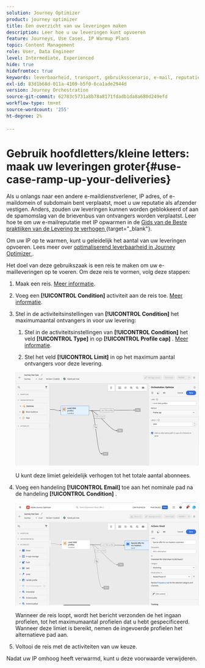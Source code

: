 ```yaml
---
solution: Journey Optimizer
product: journey optimizer
title: Een overzicht van uw leveringen maken
description: Leer hoe u uw leveringen kunt opvoeren
feature: Journeys, Use Cases, IP Warmup Plans
topic: Content Management
role: User, Data Engineer
level: Intermediate, Experienced
hide: true
hidefromtoc: true
keywords: leverbaarheid, transport, gebruiksscenario, e-mail, reputatie
exl-id: 83d1b68d-011a-4109-b5f0-6ca1ade2944d
version: Journey Orchestration
source-git-commit: 62783c5731a8b78a8171fdadb1da8a680d249efd
workflow-type: tm+mt
source-wordcount: '255'
ht-degree: 2%

---
```


# Gebruik hoofdletters/kleine letters: maak uw leveringen groter{#use-case-ramp-up-your-deliveries}

Als u onlangs naar een andere e-maildienstverlener, IP adres, of e-maildomein of subdomain bent verplaatst, moet u uw reputatie als afzender vestigen. Anders, zouden uw leveringen kunnen worden geblokkeerd of aan de spamomslag van de brievenbus van ontvangers worden verplaatst. Leer hoe te om uw e-mailreputatie met IP opwarmen in de [ Gids van de Beste praktijken van de Levering te verhogen ](https://experienceleague.adobe.com/docs/deliverability-learn/deliverability-best-practice-guide/additional-resources/generic-resources/increase-reputation-with-ip-warming.html?lang=nl-NL){target="_blank"}.

Om uw IP op te warmen, kunt u geleidelijk het aantal van uw leveringen opvoeren. Lees meer over [ optimaliserend leverbaarheid in Journey Optimizer ](../reports/deliverability.md).

Het doel van deze gebruikszaak is een reis te maken om uw e-mailleveringen op te voeren. Om deze reis te vormen, volg deze stappen:

1. Maak een reis. [Meer informatie](journey-gs.md).

1. Voeg een **[!UICONTROL Condition]** activiteit aan de reis toe. [Meer informatie](condition-activity.md).

1. Stel in de activiteitsinstellingen van **[!UICONTROL Condition]** het maximumaantal ontvangers in voor uw levering:

   1. Stel in de activiteitsinstellingen van **[!UICONTROL Condition]** het veld **[!UICONTROL Type]** in op **[!UICONTROL Profile cap]** . [Meer informatie](condition-activity.md#profile_cap).

   1. Stel het veld **[!UICONTROL Limit]** in op het maximum aantal ontvangers voor deze levering.

   ![](assets/profile-cap-condition.png)

   U kunt deze limiet geleidelijk verhogen tot het totale aantal abonnees.

1. Voeg een handeling **[!UICONTROL Email]** toe aan het nominale pad na de handeling **[!UICONTROL Condition]** .

   ![](assets/ramp-up-deliveries-message.png)

   Wanneer de reis loopt, wordt het bericht verzonden de het ingaan profielen, tot het maximumaantal profielen dat u hebt gespecificeerd. Wanneer deze limiet is bereikt, nemen de ingevoerde profielen het alternatieve pad aan.

1. Voltooi de reis met de activiteiten van uw keuze.

Nadat uw IP omhoog heeft verwarmd, kunt u deze voorwaarde verwijderen.
